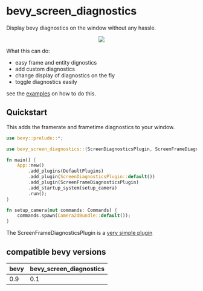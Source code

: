 # bevy_screen_diagnostics

Display bevy diagnostics on the window without any hassle.

<p align="center">
    <img src="https://i.laundmo.com/tENe0/fuxOJOrA74.png/raw">
</p>

What this can do:

- easy frame and entity dignostics
- add custom diagnostics
- change display of diagnostics on the fly
- toggle diagnostics easily

see the [examples](./examples/) on how to do this.

## Quickstart

This adds the framerate and frametime diagnostics to your window.

```rs
use bevy::prelude::*;

use bevy_screen_diagnostics::{ScreenDiagnosticsPlugin, ScreenFrameDiagnosticsPlugin};

fn main() {
    App::new()
        .add_plugins(DefaultPlugins)
        .add_plugin(ScreenDiagnosticsPlugin::default())
        .add_plugin(ScreenFrameDiagnosticsPlugin)
        .add_startup_system(setup_camera)
        .run();
}

fn setup_camera(mut commands: Commands) {
    commands.spawn(Camera2dBundle::default());
}
```

The ScreenFrameDiagnosticsPlugin is a [very simple plugin](./src/extras.rs)

## compatible bevy versions

| bevy | bevy_screen_diagnostics |
| ---- | ----------------------- |
| 0.9  | 0.1                     |

